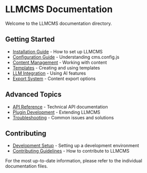 # LLMCMS Documentation

Welcome to the LLMCMS documentation directory.

## Getting Started

- [Installation Guide](./installation.md) - How to set up LLMCMS
- [Configuration Guide](./configuration.md) - Understanding cms.config.js
- [Content Management](./content-management.md) - Working with content
- [Templates](./templates.md) - Creating and using templates
- [LLM Integration](./llm-integration.md) - Using AI features
- [Export System](./export-system.md) - Content export options

## Advanced Topics

- [API Reference](./api-reference.md) - Technical API documentation
- [Plugin Development](./plugin-development.md) - Extending LLMCMS
- [Troubleshooting](./troubleshooting.md) - Common issues and solutions

## Contributing

- [Development Setup](./development.md) - Setting up a development environment
- [Contributing Guidelines](./contributing.md) - How to contribute to LLMCMS

For the most up-to-date information, please refer to the individual documentation files. 